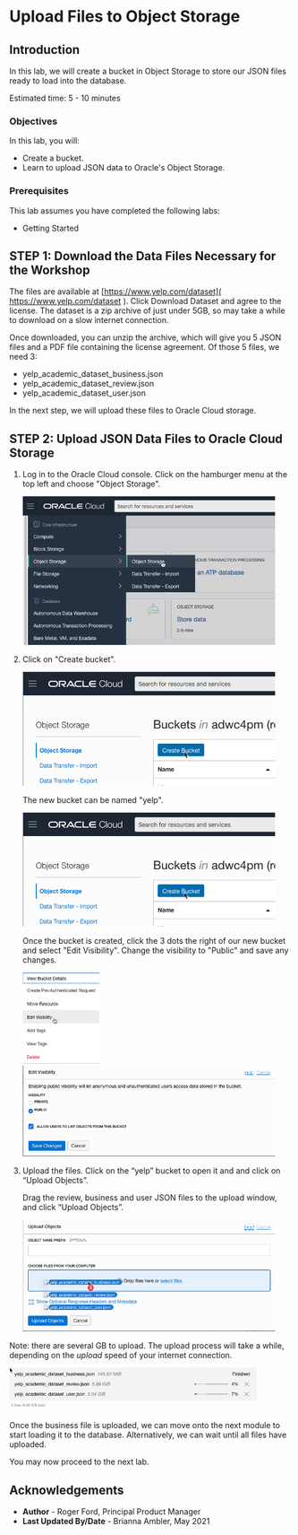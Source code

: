 # Upload Files to Object Storage

## Introduction
In this lab, we will create a bucket in Object Storage to store our JSON files ready to load into the database.

Estimated time: 5 - 10 minutes

### Objectives

In this lab, you will:
- Create a bucket.
- Learn to upload JSON data to Oracle's Object Storage.

### Prerequisites

This lab assumes you have completed the following labs:
- Getting Started

## **STEP 1:** Download the Data Files Necessary for the Workshop

The files are available at [https://www.yelp.com/dataset]( https://www.yelp.com/dataset ). Click Download Dataset and agree to the license. The dataset is a zip archive of just under 5GB, so may take a while to download on a slow internet connection.

Once downloaded, you can unzip the archive, which will give you 5 JSON files and a PDF file containing the license agreement.
Of those 5 files, we need 3:
- yelp\_academic\_dataset\_business.json
- yelp\_academic\_dataset\_review.json
- yelp\_academic\_dataset\_user.json

In the next step, we will upload these files to Oracle Cloud storage.

## **STEP 2:** Upload JSON Data Files to Oracle Cloud Storage

1.  Log in to the Oracle Cloud console. Click on the hamburger menu at the top left and choose "Object Storage".

    ![](./images/object-storage.png " ")

2.  Click on "Create bucket".

    ![](./images/create-bucket.png " ")

    The new bucket can be named "yelp".

    ![](./images/create-bucket.png " ")

    Once the bucket is created, click the 3 dots the right of our new bucket and select "Edit Visibility". Change the visibility to "Public" and save any changes.

    ![](./images/edit-visibility.png " ")
    ![](./images/edit-visibility2.png " ")

3.  Upload the files. Click on the “yelp” bucket to open it and and click on “Upload Objects”.
   
    Drag the review, business and user JSON files to the upload window, and click “Upload Objects”.

    ![](./images/upload-files.png " ")


Note: there are several GB to upload. The upload process will take a while, depending on the _upload_ speed of your internet connection.

   ![](./images/uploading.png " ")

Once the business file is uploaded, we can move onto the next module to start loading it to the database. Alternatively, we can wait until all files have uploaded.

You may now proceed to the next lab.

## Acknowledgements

- **Author** - Roger Ford, Principal Product Manager
- **Last Updated By/Date** - Brianna Ambler, May 2021
